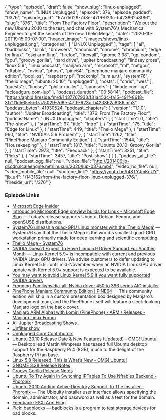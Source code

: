 {
  "type": "episode",
  "draft": false,
  "show_slug": "linux-unplugged",
  "show_name": "LINUX Unplugged",
  "episode": 376,
  "episode_padded": "0376",
  "episode_guid": "67a75029-7d8e-47f9-923c-b423862a8f86",
  "slug": "376",
  "title": "From The Factory Floor",
  "description": "We put the new Ubuntu 20.10 to the test, and chat with System76's Mechanical Engineer to get the secrets of the new Thelio Mega.",
  "date": "2020-10-20T19:15:00-07:00",
  "header_image": "/images/shows/linux-unplugged.png",
  "categories": [
    "LINUX Unplugged"
  ],
  "tags": [
    "ai",
    "badblocks",
    "blink",
    "browsers",
    "canonical",
    "chrome",
    "chromium",
    "edge for linux",
    "esxi arm fling",
    "firefox",
    "firewall",
    "gnome 3.38",
    "gpl condom",
    "gpu",
    "groovy gorilla",
    "hard drive",
    "jupiter broadcasting",
    "lindsey cross",
    "linux 5.9",
    "linux podcast",
    "manjaro arm",
    "microsoft",
    "ml",
    "netgpu",
    "nftables",
    "nvidia",
    "phosh",
    "pine64",
    "pinephone manjaro community edition",
    "pop!_os",
    "raspberry pi",
    "rockchip",
    "s.m.a.r.t",
    "system76",
    "thelio mega",
    "ubuntu 20.10",
    "unplugged"
  ],
  "hosts": [
    "chris",
    "wes"
  ],
  "guests": [
    "lindsey",
    "philip-muller"
  ],
  "sponsors": [
    "linode.com-lup",
    "acloudguru.com-lup"
  ],
  "podcast_duration": "00:58:14",
  "podcast_file": "https://aphid.fireside.fm/d/1437767933/f31a453c-fa15-491f-8618-3f71f1d565e5/67a75029-7d8e-47f9-923c-b423862a8f86.mp3",
  "podcast_bytes": 41930524,
  "podcast_chapters": {
    "version": "1.1.0",
    "author": "Jupiter Broadcasting",
    "title": "376: From The Factory Floor",
    "podcastName": "LINUX Unplugged",
    "chapters": [
      {
        "startTime": 0,
        "title": "Pre-show"
      },
      {
        "startTime": 97,
        "title": "Intro"
      },
      {
        "startTime": 175,
        "title": "Edge for Linux"
      },
      {
        "startTime": 449,
        "title": "Thelio Mega"
      },
      {
        "startTime": 960,
        "title": "NVIDIA's 5.9 Problem"
      },
      {
        "startTime": 1262,
        "title": "PinePhone Manjaro Community Edition"
      },
      {
        "startTime": 1544,
        "title": "Housekeeping"
      },
      {
        "startTime": 1817,
        "title": "Ubuntu 20.10: Groovy Gorilla"
      },
      {
        "startTime": 2973,
        "title": "Feedback"
      },
      {
        "startTime": 3251,
        "title": "Picks"
      },
      {
        "startTime": 3457,
        "title": "Post-show"
      }
    ]
  },
  "podcast_alt_file": null,
  "podcast_ogg_file": null,
  "video_file": "http://201406.jb-dl.cdn.scaleengine.net/linuxun/2020/lup-0376.mp4",
  "video_hd_file": null,
  "video_mobile_file": null,
  "youtube_link": "https://youtu.be/t48TYJmKnUY",
  "jb_url": "/143162/from-the-factory-floor-linux-unplugged-376/",
  "fireside_url": "/376"
}


### Episode Links

  * [Microsoft Edge Insider](https://www.microsoftedgeinsider.com/en-us/ "Microsoft Edge Insider")
  * [Introducing Microsoft Edge preview builds for Linux - Microsoft Edge Blog](https://blogs.windows.com/msedgedev/2020/10/20/microsoft-edge-dev-linux/ "Introducing Microsoft Edge preview builds for Linux - Microsoft Edge Blog") — Today’s release supports Ubuntu, Debian, Fedora, and openSUSE distributions.
  * [System76 unleash a quad-GPU Linux monster with the ‘Thelio Mega’](https://www.gamingonlinux.com/2020/10/system76-unleash-a-quad-gpu-linux-monster-with-the-thelio-mega "System76 unleash a quad-GPU Linux monster with the ‘Thelio Mega’") — System76 say that the Thelio Mega is the world's smallest quad-GPU workstation primarily made for deep learning and scientific computing.
  * [Thelio Mega - System76](https://system76.com/desktops/thelio-mega "Thelio Mega - System76")
  * [NVIDIA Doesn’t Expect To Have Linux 5.9 Driver Support For Another Month](https://www.phoronix.com/scan.php?page=news_item&px=NVIDIA-Linux-5.9-Delayed "NVIDIA Doesn’t Expect To Have Linux 5.9 Driver Support For Another Month") — Linux Kernel 5.9+ is incompatible with current and previous NVIDIA Linux GPU drivers. We advise customers to defer updating to Linux Kernel 5.9+ until mid-November when an NVIDIA Linux GPU driver update with Kernel 5.9+ support is expected to be available.
  * [You may want to avoid Linux Kernel 5.9 if you want fully supported NVIDIA drivers](https://www.gamingonlinux.com/2020/10/you-may-want-to-avoid-linux-kernel-59-if-you-want-fully-supported-nvidia-drivers "You may want to avoid Linux Kernel 5.9 if you want fully supported NVIDIA drivers")
  * [Frogging-Family/nvidia-all: Nvidia driver 450 to 396 series AIO installer](https://github.com/Frogging-Family/nvidia-all "Frogging-Family/nvidia-all: Nvidia driver 450 to 396 series AIO installer")
  * [PinePhone Manjaro Community Edition | PINE64](https://www.pine64.org/2020/08/31/pinephone-manjaro-community-edition/ "PinePhone Manjaro Community Edition | PINE64") — This community edition will ship in a custom presentation box designed by Manjaro’s development team, and the PinePhone itself will feature a sleek-looking Manjaro logo on the back-cover.
  * [Manjaro ARM Alpha1 with Lomiri (PinePhone) - ARM / Releases - Manjaro Linux Forum](https://forum.manjaro.org/t/manjaro-arm-alpha1-with-lomiri-pinephone/26454 "Manjaro ARM Alpha1 with Lomiri \(PinePhone\) - ARM / Releases - Manjaro Linux Forum")
  * [All Jupiter Broadcasting Shows](https://feed.jupiter.zone/allshows "All Jupiter Broadcasting Shows")
  * [Unfilter.show](https://unfilter.show/ "Unfilter.show")
  * [Unplugged Core Contributors](http://unpluggedcore.com/ "Unplugged Core Contributors")
  * [Ubuntu 20.10 Release Date & New Features (Updated) - OMG! Ubuntu!](https://www.omgubuntu.co.uk/2020/05/ubuntu-20-10-release-features "Ubuntu 20.10 Release Date & New Features \(Updated\) - OMG! Ubuntu!") — Desktop lead Martin Wimpress has teased full Ubuntu desktop support for the Raspberry Pi 4 (8GB), much to the delight of the Raspberry Pi fan base.
  * [Linux 5.8 Released, This is What’s New - OMG! Ubuntu!](https://www.omgubuntu.co.uk/2020/08/linux-5-8-kernel-features "Linux 5.8 Released, This is What’s New - OMG! Ubuntu!")
  * [GNOME 3.38 Release Notes](https://help.gnome.org/misc/release-notes/3.38/ "GNOME 3.38 Release Notes")
  * [Groovy Gorilla Release Notes](https://discourse.ubuntu.com/t/groovy-gorilla-release-notes/15533 "Groovy Gorilla Release Notes")
  * [Ubuntu To Try Again In Switching IPTables To Use Nftables Backend - Phoronix](https://www.phoronix.com/scan.php?page=news_item&px=Ubuntu-20.10-Nftables "Ubuntu To Try Again In Switching IPTables To Use Nftables Backend - Phoronix")
  * [Ubuntu 20.10 Adding Active Directory Support To The Installer - Phoronix](https://www.phoronix.com/scan.php?page=news_item&px=Ubuntu-20.10-Active-Directory "Ubuntu 20.10 Adding Active Directory Support To The Installer - Phoronix") — The Ubiquity installer user interface allows specifying the domain, administrator, and password as well as a test for the domain.
  * [Feedback: ESXi Arm Fling](https://slexy.org/view/s2rPzMdJKC "Feedback: ESXi Arm Fling")
  * [Pick: badblocks](https://wiki.archlinux.org/index.php/badblocks "Pick: badblocks") — badblocks is a program to test storage devices for bad blocks. 


